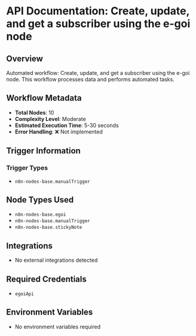 # API Documentation: Create, update, and get a subscriber using the e-goi node

## Overview
Automated workflow: Create, update, and get a subscriber using the e-goi node. This workflow processes data and performs automated tasks.

## Workflow Metadata
- **Total Nodes**: 10
- **Complexity Level**: Moderate
- **Estimated Execution Time**: 5-30 seconds
- **Error Handling**: ❌ Not implemented

## Trigger Information
### Trigger Types
- `n8n-nodes-base.manualTrigger`

## Node Types Used
- `n8n-nodes-base.egoi`
- `n8n-nodes-base.manualTrigger`
- `n8n-nodes-base.stickyNote`

## Integrations
- No external integrations detected

## Required Credentials
- `egoiApi`

## Environment Variables
- No environment variables required
